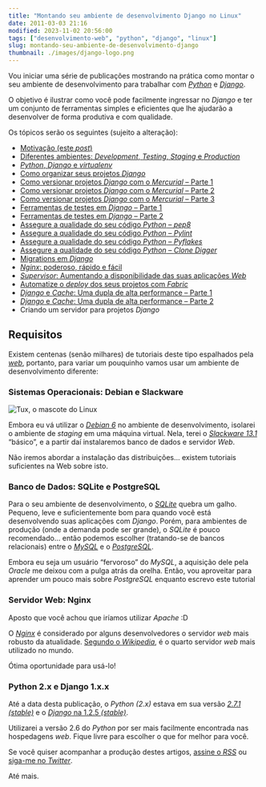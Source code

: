 ```yaml
---
title: "Montando seu ambiente de desenvolvimento Django no Linux"
date: 2011-03-03 21:16
modified: 2023-11-02 20:56:00
tags: ["desenvolvimento-web", "python", "django", "linux"]
slug: montando-seu-ambiente-de-desenvolvimento-django
thumbnail: ./images/django-logo.png
---
```


Vou iniciar uma série de publicações mostrando na prática como montar o
seu ambiente de desenvolvimento para trabalhar com [*Python*][] e
[*Django*][].

O objetivo é ilustrar como você pode facilmente ingressar no _Django_ e
ter um conjunto de ferramentas simples e eficientes que lhe ajudarão a
desenvolver de forma produtiva e com qualidade.

Os tópicos serão os seguintes (sujeito a alteração):

- [Motivação (este *post*)][]
- [Diferentes ambientes: *Development*, *Testing*, *Staging* e *Production*][]
- [*Python*, *Django* e *virtualenv*][]
- [Como organizar seus projetos *Django*][]
- [Como versionar projetos *Django* com o *Mercurial* – Parte 1][]
- [Como versionar projetos *Django* com o *Mercurial* – Parte 2][]
- [Como versionar projetos *Django* com o *Mercurial* – Parte 3][]
- [Ferramentas de testes em *Django* – Parte 1][]
- [Ferramentas de testes em *Django* – Parte 2][]
- [Assegure a qualidade do seu código *Python* – *pep8*][]
- [Assegure a qualidade do seu código *Python* – *Pylint*][]
- [Assegure a qualidade do seu código *Python* – *Pyflakes*][]
- [Assegure a qualidade do seu código *Python* – *Clone Digger*][]
- [Migrations em *Django*][]
- [*Nginx*: poderoso, rápido e fácil][]
- [*Supervisor*: Aumentando a disponibilidade das suas aplicações *Web*][]
- [Automatize o *deploy* dos seus projetos com *Fabric*][]
- [*Django* e *Cache*: Uma dupla de alta performance – Parte 1][]
- [*Django* e *Cache*: Uma dupla de alta performance – Parte 2][]
- Criando um servidor para projetos _Django_

## Requisitos

Existem centenas (senão milhares) de tutoriais deste tipo espalhados
pela [*web*][], portanto, para variar um pouquinho vamos usar um
ambiente de desenvolvimento diferente:

### Sistemas Operacionais: Debian e Slackware

![Tux, o mascote do Linux](/media/tux.png "Tux, o mascote do Linux")

Embora eu vá utilizar o [*Debian 6*][] no
ambiente de desenvolvimento, isolarei o ambiente de _staging_ em uma
máquina virtual. Nela, terei o [*Slackware 13.1*][] “básico”, e a partir
daí instalaremos banco de dados e servidor _Web_.

Não iremos abordar a instalação das distribuições… existem tutoriais
suficientes na Web sobre isto.

### Banco de Dados: SQLite e PostgreSQL

Para o seu ambiente de desenvolvimento, o [*SQLite*][] quebra um galho.
Pequeno, leve e suficientemente bom para quando você está desenvolvendo
suas aplicações com _Django_. Porém, para ambientes de produção (onde a
demanda pode ser grande), o _SQLite_ é pouco recomendado… então podemos
escolher (tratando-se de bancos relacionais) entre o [*MySQL*][] e o
[*PostgreSQL*][].

Embora eu seja um usuário “fervoroso” do _MySQL_, a aquisição dele pela
_Oracle_ me deixou com a pulga atrás da orelha. Então, vou aproveitar
para aprender um pouco mais sobre _PostgreSQL_ enquanto escrevo este
tutorial

### Servidor Web: Nginx

Aposto que você achou que iríamos utilizar _Apache_ :D

O [*Nginx*][] é considerado por alguns desenvolvedores o servidor _web_
mais robusto da atualidade. [Segundo o *Wikipedia*][], é o quarto
servidor _web_ mais utilizado no mundo.

Ótima oportunidade para usá-lo!

### Python 2.x e Django 1.x.x

Até a data desta publicação, o _Python (2.x)_ estava em sua versão
[*2.7.1 (stable)*][] e o [*Django* na 1.2.5 *(stable)*][].

Utilizarei a versão 2.6 do _Python_ por ser mais facilmente encontrada
nas hospedagens _web_. Fique livre para escolher o que for melhor para
você.

Se você quiser acompanhar a produção destes artigos, [assine o *RSS*][]
ou [siga-me no *Twitter*][].

Até mais.

[*python*]: /tag/python.html "Leia mais sobre Python"
[*django*]: /tag/django.html "Leia mais sobre Django"
[motivação (este *post*)]: http://klauslaube.com.br/2011/03/03/montando-seu-ambiente-de-desenvolvimento-django/ "Montando seu ambiente de desenvolvimento Django no Linux"
[diferentes ambientes: *development*, *testing*, *staging* e *production*]: http://klauslaube.com.br/2011/03/07/diferentes-ambientes/ "Descubra a diferença entre os ambientes de desenvolvimento"
[*python*, *django* e *virtualenv*]: http://klauslaube.com.br/2011/03/18/python-django-virtualenv/ "Python, Django e virtualenv"
[como organizar seus projetos *django*]: http://klauslaube.com.br/2011/04/11/como-organizar-seus-projetos-django/ "Conheça uma forma bacana para você organizar seus projetos Django"
[como versionar projetos *django* com o *mercurial* – parte 1]: http://klauslaube.com.br/2011/05/10/como-versionar-projetos-django-mercurial-parte/ "Leia uma introdução ao Mercurial e saiba a razão de não falar sobre Git"
[como versionar projetos *django* com o *mercurial* – parte 2]: http://klauslaube.com.br/2011/05/22/como-versionar-projetos-django-mercurial-parte-2/ "Continuação do post sobre Mercurial e Django"
[como versionar projetos *django* com o *mercurial* – parte 3]: http://klauslaube.com.br/2011/06/04/como-versionar-projetos-django-mercurial-parte-3/ "Parte final do tutorial sobre Mercurial e Django"
[ferramentas de testes em *django* – parte 1]: http://klauslaube.com.br/2011/07/18/ferramentas-de-testes-em-django-parte-1/ "Descubra que é possível sim escrever testes em Django"
[ferramentas de testes em *django* – parte 2]: http://klauslaube.com.br/2011/07/23/ferramentas-de-testes-em-django-parte-2/ "A continuação do post sobre testes em Django com algumas ferramentas eficientes"
[assegure a qualidade do seu código *python* – *pep8*]: http://klauslaube.com.br/2011/08/26/assegure-qualidade-seu-codigo-python-pep/ "Conheça o pep8, e deixe o seu código dentro das convenções do Python"
[assegure a qualidade do seu código *python* – *pylint*]: http://klauslaube.com.br/2011/09/06/assegura-a-qualidade-de-codigo-python-pylint/ "Assegure a qualidade do seu código utilizando o Pylint"
[assegure a qualidade do seu código *python* – *pyflakes*]: http://klauslaube.com.br/2011/10/02/assegure-qualidade-seu-codigo-python-pyflakes/ "Conheça o Pyflakes, e garanta a qualidade do seu código Python"
[assegure a qualidade do seu código *python* – *clone digger*]: http://klauslaube.com.br/2011/10/16/assegure-qualidade-seu-codigo-python-clone-digger/ "Aprenda a prevenir código duplicado com o Clone Digger"
[migrations em *django*]: http://klauslaube.com.br/2011/11/20/migrations-em-django-south/ "Aprenda a fazer atualização da estrutura do seu banco de dados, de forma automatizada"
[*nginx*: poderoso, rápido e fácil]: http://klauslaube.com.br/2011/12/19/nginx-poderoso-rapido-facil/ "Conheça o Nginx! Uma alternativa mais poderosa ao Apache"
[*supervisor*: aumentando a disponibilidade das suas aplicações *web*]: http://klauslaube.com.br/2012/01/23/supervisor-gerencie-os-processos-seu-servidor-web/ "Conheça o Supervisor, e tenha os processos do seu servidor, sob controle"
[automatize o *deploy* dos seus projetos com *fabric*]: http://klauslaube.com.br/2012/02/26/automatize-o-deploy-dos-seus-projetos-com-fabric/ "Veja um exemplo prático de automatização de deploy com Fabric"
[*django* e *cache*: uma dupla de alta performance – parte 1]: http://klauslaube.com.br/2012/06/17/django-e-cache-uma-dupla-de-alta-performance-1/ "Conheça o framework de cache do Django e como usá-lo com o Memcached"
[*django* e *cache*: uma dupla de alta performance – parte 2]: http://klauslaube.com.br/2012/07/22/django-e-cache-uma-dupla-de-alta-performance-2/ "Conheça um pouco mais do framework de cache do Django"
[*web*]: /tag/desenvolvimento-web.html "Leia mais sobre Web"
[*debian 6*]: http://www.debian.org/ "Debian, uma das mais famosas e estáveis distros Linux"
[*slackware 13.1*]: http://www.slackware.com/ "Slackware, uma das distros Linux mais "
[*sqlite*]: http://www.sqlite.org/ "Baixe um dos bancos de dados mais simpáticos da atualidade"
[*mysql*]: http://www.mysql.com/ "MySQL, o banco de dados mais popular do mundo"
[*postgresql*]: http://www.postgresql.org/ "PostgreSQL, o banco de dados open source mais avançado do mundo"
[*nginx*]: http://nginx.org/ "Um dos servidores Web mais "
[segundo o *wikipedia*]: http://pt.wikipedia.org/wiki/Nginx "Leia mais sobre Nginx na Wikipedia"
[*2.7.1 (stable)*]: http://www.python.org/getit/ "Baixe o Python gratuitamente"
[*django* na 1.2.5 *(stable)*]: http://www.djangoproject.com/download/ "Baixe o Django gratuitamente"
[assine o *rss*]: https://klauslaube.com.br/feed/rss.xml "Leia os posts deste Blog no seu leitor RSS favorito"
[siga-me no *twitter*]: http://www.twitter.com/kplaube "Acompanhe o desenvolvimento deste e de outros posts"
